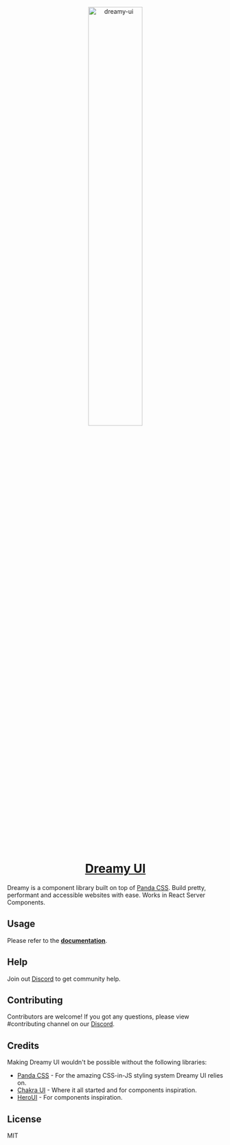 <p align="center">
  <a href="https://dreamy-ui.com">
      <img width="50%" src="https://dreamy-ui.com/dream-ui-wallpaper.png" alt="dreamy-ui" />
      <h1 align="center">Dreamy UI</h1>
  </a>
</p>

Dreamy is a component library built on top of [Panda CSS](https://panda-css.com/). Build pretty, performant and accessible websites with ease. Works in React Server Components.

## Usage

Please refer to the **[documentation](https://dreamy-ui.com/docs)**.

## Help

Join out [Discord](https://dreamy-ui.com/discord) to get community help.

## Contributing

Contributors are welcome! If you got any questions, please view #contributing channel on our [Discord](https://dreamy-ui.com/discord).

## Credits

Making Dreamy UI wouldn't be possible without the following libraries:

-   [Panda CSS](https://panda-css.com/) - For the amazing CSS-in-JS styling system Dreamy UI relies on.
-   [Chakra UI](https://chakra-ui.com/) - Where it all started and for components inspiration.
-   [HeroUI](https://www.heroui.com/) - For components inspiration.

## License

MIT
